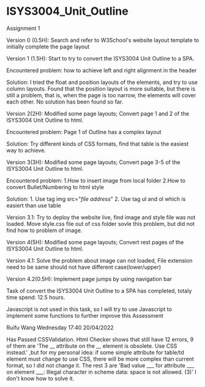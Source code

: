 # ISYS3004_Unit_Outline
Assignment 1

Version 0 (0.5H):
Search and refer to W3School's website layout template to initially complete the page layout



Version 1 (1.5H):
Start to try to  convert the ISYS3004 Unit Outline to a SPA.

Encountered problem: 
      how to achieve left and right alignment in the header
      
Solution: 
      I tried the float and position layouts of the elements, and try to use column layouts. Found that the position layout is more suitable, but there is still a problem, that is, when the page is too narrow, the elements will cover each other. No solution has been found so far.



Version 2(2H):
Modified some page layouts; Convert page 1 and 2 of the ISYS3004 Unit Outline to html.

Encountered problem:
    Page 1 of Outline has a complex layout
    
Solution:
    Try different kinds of CSS formats, find that table is the easiest way to achieve.



Version 3(3H):
Modified some page layouts; Convert page 3-5 of the ISYS3004 Unit Outline to html.

  Encountered problem:
    1.How to insert image from local folder
    2.How to convert Bullet/Numbering to html style
    
  Solution:
    1. Use tag img src="*file address*"
    2. Use tag ul and ol which is easiert than use table
  
Version 3.1:
Try to deploy the website live, find image and style file was not loaded. Move style.css file out of css folder sovle this problem, but did not find how to problem of image.

  
Version 4(5H):
Modified some page layouts; Convert rest pages of the ISYS3004 Unit Outline to html.

Version 4.1:
Solve the problem about image can not loaded, File extension need to be same should not have different case(lower/upper)

Version 4.2(0.5H):
Implement page jumps by using navigation bar


Task of convert the ISYS3004 Unit Outline to a SPA has completed, totaly time spend: 12.5 hours.

Javascript is not used in this task, so I will try to use Javascript to implement some functions to further improve this Assessment

Ruifu Wang
Wednesday 17:40 20/04/2022


Has Passed CSSValidation.
Html Checker shows that still have 12 errors, 9 of them are 'The __ attribute on the __ element is obsolete. Use CSS instead.' ,but for my personal idea: if some simple attribute for table/td element must change to use CSS, there will be more complex than current format, so I did not change it. The rest 3 are 'Bad value ___ for attribute ___ on element ___: Illegal character in scheme data: space is not allowed. (3)' 
I don't know how to solve it.
